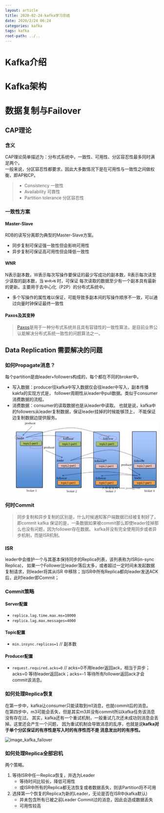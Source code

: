 ```yaml
---
layout: article
title: 2020-02-24-kafka学习总结
date: 2020/2/24 06:24
categories: kafka
tags: kafka
root-path: ../..
---
```


# Kafka介绍

# Kafka架构

# 数据复制与Failover

## CAP理论

### 含义

CAP理论简单描述为：分布式系统中，一致性、可用性、分区容忍性最多同时满足两个。  
一般来说，分区容忍性都要求，因此大多数情况下是在可用性与一致性之间做权衡，即AP和CP。
> - Consistency 一致性
> - Availability 可靠性
> - Partition tolerance 分区容忍性

### 一致性方案

#### Master-Slave
RDB的读写分离即为典型的Master-Slave方案。
- 同步复制可保证强一致性但会影响可用性
- 异步复制可保证高可用性但会降低一致性

#### WNR
N表示副本数，W表示每次写操作要保证的最少写成功的副本数，R表示每次读至少读取的副本数，当 `W+R>N` 时，可保证
每次读取的数据至少有一个副本具有最新的更新。主要用于去中心化（P2P）的分布式系统中。

- 多个写操作的属性难以保证，可能导致多副本间的写操作顺序不一致，可以通过向量时钟保证最终一致性

#### Paxos及其变种

> [Paxos](https://zhuanlan.zhihu.com/p/31780743)是用于一种分布式系统并且具有容错性的一致性算法，是目前业界公认能解决分布式系统一致性的问题算法之一。

## Data Replication 需要解决的问题

### 如何Propagate消息？

每个partition是由leader+followers构成的，每个都在不同的broker中。
- 写入数据：producer往kafka中写入数据仅会往leader中写入，副本传播kakfa的实现方式是，
follower周期性从leader中pull数据。类似于consumer消费数据的流程。  
- 消费数据：consumer的读取数据也是从leader中读取。
也就是说，kafka中的followers从leader复制数据，保证leader挂掉的时候能够顶上，
不能保证边复制数据边提供服务。
![image](/assets/images/2020/image.png)

### 何时Commit
> 同步复制和异步复制的区别是，什么时候通知客户端数据已经被复制好了，即commit
kafka 保证的是，一条数据如果被commit那么即使leader挂掉那么也没有问题，因为follower存在数据。
kafka并没有完全使用同步或者异步机制，而是ISR机制。

### ISR
leader中会维护一个与其基本保持同步的Replica列表，该列表称为ISR(in-sync Replica)，
如果一个Follower比leader落后太多，或者超过一定时间未发起数据复制请求，则leader将其从ISR
中移除；当ISR中所有Replica都向leader发送ACK后，此时leader即Commit；

### Commit策略

#### Server配置
- `replica.lag.time.max.ms=10000`
- `replica.lag.max.messages=4000`
#### Topic配置
- `min.insync.replicas=1` // 副本数
#### Producer配置
- `request.required.acks=0` // acks=0不用leader返回ack，相当于异步；acks=0
等待leader返回ack；acks=-1 等待所有follower返回ack才会commit该消息。

### 如何处理Replica恢复
在第一步中，kafka让consumer只能读取到m1消息，也就commit后的消息。  
在第四步中，m3可能会丢失，但是其实m3并没有commit所以kafka任务该消息没有存在过。
其实，kafka还有一个重试机制，一般重试几次还未成功则消息会丢掉。这里还会产生一个问题，
因为重试机制会导致消息的乱序，也就是说**kafka对于单个分区保证的有序性是写入时的有序性而不是
消息发出时的有序性。**

![image_kafka_failover](/blog/assets/images/2020/image_kafka_failover.png)

### 如何处理Replica全部宕机

两个策略。
1. 等待ISR中任一Replica恢复，并选为Leader
   - 等待时间比较长，降低可用性
   - 或ISR中所有的Replica都无法恢复或者数据丢失，则该Partition将不可用
2. 选择第一个恢复的Replica为新的Leader，无论是否在ISR中(kafka默认)
   - 并未包含所有已被之前Leader Commit过的消息，因此会造成数据丢失
   - 可用性较高



